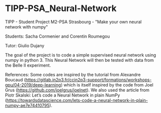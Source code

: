 # TIPP-PSA_Neural-Network
TIPP - Student Project M2-PSA Strasbourg - "Make your own neural network with numpy"

Students: Sacha Cormenier and Corentin Roumegou

Tutor: Giulio Dujany

The goal of the project is to code a simple supervised neural network using numpy in python 3. This Neural Network will then be tested with data from the Belle II experiment.

References:
Some codes are inspired by the tutorial from Alexandre Boucaud (https://gitlab.in2p3.fr/ccin2p3-support/formations/workshops-gpu/04-2019/deep-learning) which is itself inspired by the code from Joel Grus (https://github.com/joelgrus/joelnet).
We also used the article from Piotr Skalski: Let’s code a Neural Network in plain NumPy (https://towardsdatascience.com/lets-code-a-neural-network-in-plain-numpy-ae7e74410795).
